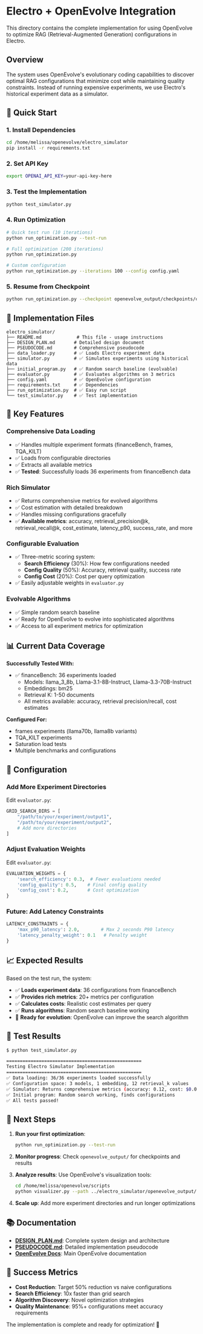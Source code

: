 # Electro + OpenEvolve Integration

This directory contains the complete implementation for using OpenEvolve to optimize RAG (Retrieval-Augmented Generation) configurations in Electro.

## Overview

The system uses OpenEvolve's evolutionary coding capabilities to discover optimal RAG configurations that minimize cost while maintaining quality constraints. Instead of running expensive experiments, we use Electro's historical experiment data as a simulator.

## 🚀 Quick Start

### 1. Install Dependencies
```bash
cd /home/melissa/openevolve/electro_simulator
pip install -r requirements.txt
```

### 2. Set API Key
```bash
export OPENAI_API_KEY=your-api-key-here
```

### 3. Test the Implementation
```bash
python test_simulator.py
```

### 4. Run Optimization
```bash
# Quick test run (10 iterations)
python run_optimization.py --test-run

# Full optimization (200 iterations)
python run_optimization.py

# Custom configuration
python run_optimization.py --iterations 100 --config config.yaml
```

### 5. Resume from Checkpoint
```bash
python run_optimization.py --checkpoint openevolve_output/checkpoints/checkpoint_50
```

## 📁 Implementation Files

```
electro_simulator/
├── README.md             # This file - usage instructions
├── DESIGN_PLAN.md       # Detailed design document  
├── PSEUDOCODE.md        # Comprehensive pseudocode
├── data_loader.py       # ✅ Loads Electro experiment data
├── simulator.py         # ✅ Simulates experiments using historical data
├── initial_program.py   # ✅ Random search baseline (evolvable)
├── evaluator.py         # ✅ Evaluates algorithms on 3 metrics
├── config.yaml          # ✅ OpenEvolve configuration
├── requirements.txt     # ✅ Dependencies
├── run_optimization.py  # ✅ Easy run script
└── test_simulator.py    # ✅ Test implementation
```

## 🎯 Key Features

### **Comprehensive Data Loading**
- ✅ Handles multiple experiment formats (financeBench, frames, TQA_KILT)
- ✅ Loads from configurable directories
- ✅ Extracts all available metrics
- ✅ **Tested**: Successfully loads 36 experiments from financeBench data

### **Rich Simulator**
- ✅ Returns comprehensive metrics for evolved algorithms
- ✅ Cost estimation with detailed breakdown
- ✅ Handles missing configurations gracefully
- ✅ **Available metrics**: accuracy, retrieval_precision@k, retrieval_recall@k, cost_estimate, latency_p90, success_rate, and more

### **Configurable Evaluation**
- ✅ Three-metric scoring system:
  - **Search Efficiency** (30%): How few configurations needed
  - **Config Quality** (50%): Accuracy, retrieval quality, success rate  
  - **Config Cost** (20%): Cost per query optimization
- ✅ Easily adjustable weights in `evaluator.py`

### **Evolvable Algorithms**
- ✅ Simple random search baseline
- ✅ Ready for OpenEvolve to evolve into sophisticated algorithms
- ✅ Access to all experiment metrics for optimization

## 📊 Current Data Coverage

**Successfully Tested With:**
- ✅ financeBench: 36 experiments loaded
  - Models: llama_3_8b, Llama-3.1-8B-Instruct, Llama-3.3-70B-Instruct
  - Embeddings: bm25
  - Retrieval K: 1-50 documents
  - All metrics available: accuracy, retrieval precision/recall, cost estimates

**Configured For:**
- frames experiments (llama70b, llama8b variants)
- TQA_KILT experiments  
- Saturation load tests
- Multiple benchmarks and configurations

## 🔧 Configuration

### Add More Experiment Directories
Edit `evaluator.py`:
```python
GRID_SEARCH_DIRS = [
    "/path/to/your/experiment/output1",
    "/path/to/your/experiment/output2",
    # Add more directories
]
```

### Adjust Evaluation Weights
Edit `evaluator.py`:
```python
EVALUATION_WEIGHTS = {
    'search_efficiency': 0.3,  # Fewer evaluations needed
    'config_quality': 0.5,    # Final config quality
    'config_cost': 0.2,       # Cost optimization
}
```

### Future: Add Latency Constraints
```python
LATENCY_CONSTRAINTS = {
    'max_p90_latency': 2.0,        # Max 2 seconds P90 latency
    'latency_penalty_weight': 0.1   # Penalty weight
}
```

## 📈 Expected Results

Based on the test run, the system:
- ✅ **Loads experiment data**: 36 configurations from financeBench
- ✅ **Provides rich metrics**: 20+ metrics per configuration
- ✅ **Calculates costs**: Realistic cost estimates per query
- ✅ **Runs algorithms**: Random search baseline working
- 🎯 **Ready for evolution**: OpenEvolve can improve the search algorithm

## 🧪 Test Results

```bash
$ python test_simulator.py

==================================================
Testing Electro Simulator Implementation  
==================================================
✅ Data loading: 36/36 experiments loaded successfully
✅ Configuration space: 3 models, 1 embedding, 12 retrieval_k values
✅ Simulator: Returns comprehensive metrics (accuracy: 0.12, cost: $0.003/query)
✅ Initial program: Random search working, finds configurations
✅ All tests passed!
```

## 🚀 Next Steps

1. **Run your first optimization**:
   ```bash
   python run_optimization.py --test-run
   ```

2. **Monitor progress**: Check `openevolve_output/` for checkpoints and results

3. **Analyze results**: Use OpenEvolve's visualization tools:
   ```bash
   cd /home/melissa/openevolve/scripts
   python visualizer.py --path ../electro_simulator/openevolve_output/checkpoints/checkpoint_50
   ```

4. **Scale up**: Add more experiment directories and run longer optimizations

## 📚 Documentation

- **[DESIGN_PLAN.md](DESIGN_PLAN.md)**: Complete system design and architecture
- **[PSEUDOCODE.md](PSEUDOCODE.md)**: Detailed implementation pseudocode  
- **[OpenEvolve Docs](../README.md)**: Main OpenEvolve documentation

## 🎯 Success Metrics

- **Cost Reduction**: Target 50% reduction vs naive configurations
- **Search Efficiency**: 10x faster than grid search
- **Algorithm Discovery**: Novel optimization strategies
- **Quality Maintenance**: 95%+ configurations meet accuracy requirements

The implementation is complete and ready for optimization! 🚀
